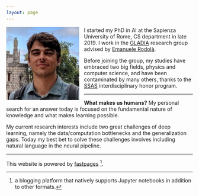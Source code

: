 ```yaml
---
layout: page
---
```


<img align="left" src="../images/profilob.jpg" width="210"> 

I started my PhD in AI at the Sapienza University of Rome, CS department in late 2019. I work in the [GLADIA](https://gladia.di.uniroma1.it/) research group advised by [Emanuele Rodolà](https://scholar.google.com/citations?user=-EH4wBYAAAAJ&hl=en).

Before joining the group, my studies have embraced two big fields, physics and computer science, and have been contaminated by many others, thanks to the [SSAS](https://www.uniroma1.it/en/pagina/school-advanced-studies) interdisciplinary honor program.

---

**What makes us humans?**
My personal search for an answer today is focused on the fundamental nature of knowledge and what makes learning possible. 

My current research interests include two great challenges of deep learning, namely the data/computation bottlenecks and the generalization gaps. Today my best bet to solve these challenges involves including natural language in the neural pipeline.

---

This website is powered by [fastpages](https://github.com/fastai/fastpages) [^1].



[^1]:a blogging platform that natively supports Jupyter notebooks in addition to other formats.
